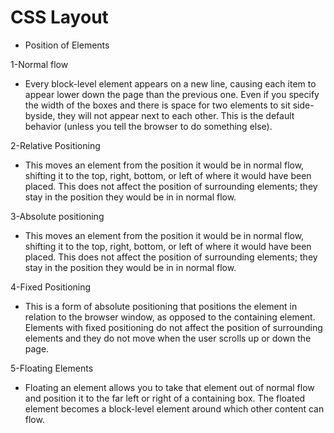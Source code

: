 # CSS Layout

* Position of Elements

1-Normal flow

* Every block-level element
appears on a new line, causing
each item to appear lower down
the page than the previous one.
Even if you specify the width
of the boxes and there is space
for two elements to sit side-byside,
they will not appear next
to each other. This is the default
behavior (unless you tell the
browser to do something else).

2-Relative Positioning

* This moves an element from the
position it would be in normal
flow, shifting it to the top, right,
bottom, or left of where it
would have been placed. This
does not affect the position of
surrounding elements; they stay
in the position they would be in
in normal flow.

3-Absolute positioning
* This moves an element from the
position it would be in normal
flow, shifting it to the top, right,
bottom, or left of where it
would have been placed. This
does not affect the position of
surrounding elements; they stay
in the position they would be in
in normal flow.

4-Fixed Positioning

* This is a form of absolute
positioning that positions
the element in relation to the
browser window, as opposed
to the containing element.
Elements with fixed positioning
do not affect the position of
surrounding elements and they
do not move when the user
scrolls up or down the page.

5-Floating Elements

* Floating an element allows
you to take that element out
of normal flow and position
it to the far left or right of a
containing box. The floated
element becomes a block-level
element around which other
content can flow.
